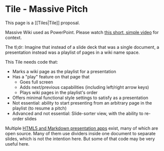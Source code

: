 # Tile -  Massive Pitch

This page is a [[Tiles|Tile]] proposal. 

Massive Wiki used as PowerPoint. Please watch [this short, simple video](https://www.youtube.com/watch?v=bWkwOefBPZY) for context. 

The tl;dr: Imagine that instead of a slide deck that was a single document, a presentation instead was a playlist of pages in a wiki name space. 

This Tile needs code that:

- Marks a wiki page as the playlist for a presentation
- Has a "play" feature on that page that 
	- Goes full screen
	- Adds next/previous capabilities (including left/right arrow keys)
	- Plays wiki pages in the playlist's order
- Offers minimal functional style settings to satisfy as a presentation
- Not essential: ability to start presenting from an arbitrary page in the playlist (to resume a pitch)
- Advanced and not essential: Slide-sorter view, with the ability to re-order slides

Multiple [HTML5 and Markdown presentation apps](https://bra.in/8qzJw6) exist, many of which are open source. Many of them use dividers inside one document to separate slides, which is not the intention here. But some of that code may be very useful here. 